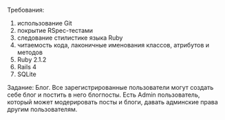 Требования:
1) использование Git
2) покрытие RSpec-тестами
3) следование стилистике языка Ruby
4) читаемость кода, лаконичные именования классов, атрибутов и методов
5) Ruby 2.1.2
6) Rails 4
7) SQLite

Задание:
Блог. Все зарегистрированные пользователи могут создать себе блог и постить в него блогпосты. Есть Admin пользователь, который может модерировать посты и блоги, давать админские права другим пользователям.
